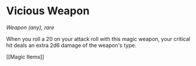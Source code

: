 # Vicious Weapon

*Weapon (any), rare*

When you roll a 20 on your attack roll with this magic weapon, your critical hit deals an extra 2d6 damage of the weapon's type.


[[Magic Items]]